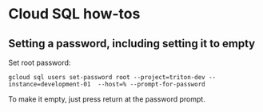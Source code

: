 # Cloud SQL how-tos

## Setting a password, including setting it to empty

Set root password:

```
gcloud sql users set-password root --project=triton-dev --instance=development-01  --host=% --prompt-for-password 
```

To make it empty, just press return at the password prompt.

